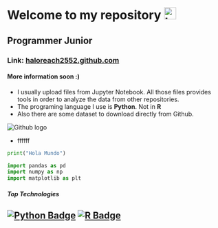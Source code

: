 
# Welcome to my repository <img src="https://user-images.githubusercontent.com/1303154/88677602-1635ba80-d120-11ea-84d8-d263ba5fc3c0.gif" width="28px" alt="hi">
## Programmer Junior
### Link: [haloreach2552.github.com](https://haloreach2552.github.io/Data_repository/)
#### More information soon :)
* I usually upload files from Jupyter Notebook. All those files provides tools in order to analyze the data from other repositories.
* The programing language I use is **Python**. Not in **R**
* Also there are some dataset to download directly from Github.

![Github logo](https://github.githubassets.com/images/modules/logos_page/Octocat.png)


* ffffff

```python
print("Hola Mundo")
```

```python
import pandas as pd
import numpy as np
import matplotlib as plt
```

##### Top Technologies

[![Python Badge](https://img.shields.io/badge/-Python-F0DB4F?style=for-the-badge&labelColor=black&logo=python&logoColor=F0DB4F)](#) [![R Badge](https://img.shields.io/badge/-R-007acc?style=for-the-badge&labelColor=black&logo=R&logoColor=007acc)](#)
---
